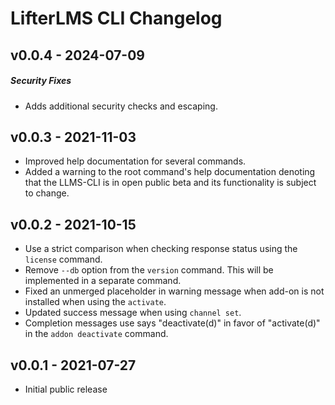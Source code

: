 LifterLMS CLI Changelog
=======================

v0.0.4 - 2024-07-09
-------------------

##### Security Fixes

+ Adds additional security checks and escaping.


v0.0.3 - 2021-11-03
-------------------

+ Improved help documentation for several commands.
+ Added a warning to the root command's help documentation denoting that the LLMS-CLI is in open public beta and its functionality is subject to change.


v0.0.2 - 2021-10-15
-------------------

+ Use a strict comparison when checking response status using the `license` command.
+ Remove `--db` option from the `version` command. This will be implemented in a separate command.
+ Fixed an unmerged placeholder in warning message when add-on is not installed when using the `activate`.
+ Updated success message when using `channel set`.
+ Completion messages use says "deactivate(d)" in favor of "activate(d)" in the `addon deactivate` command.


v0.0.1 - 2021-07-27
-------------------

+ Initial public release
